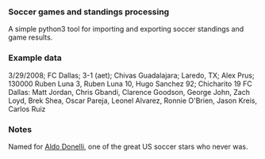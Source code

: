 ### Soccer games and standings processing

A simple python3 tool for importing and exporting soccer standings and game results.

### Example data

3/29/2008; FC Dallas; 3-1 (aet); Chivas Guadalajara; Laredo, TX; Alex Prus; 130000
Ruben Luna 3, Ruben Luna 10, Hugo Sanchez 92; Chicharito 19
FC Dallas: Matt Jordan, Chris Gbandi, Clarence Goodson, George John, Zach Loyd, Brek Shea, Oscar Pareja, Leonel Alvarez, Ronnie O'Brien, Jason Kreis, Carlos Ruiz

### Notes

Named for [Aldo Donelli](http://soccerstats.us/bios/aldo-donelli), one of the great US soccer stars who never was.